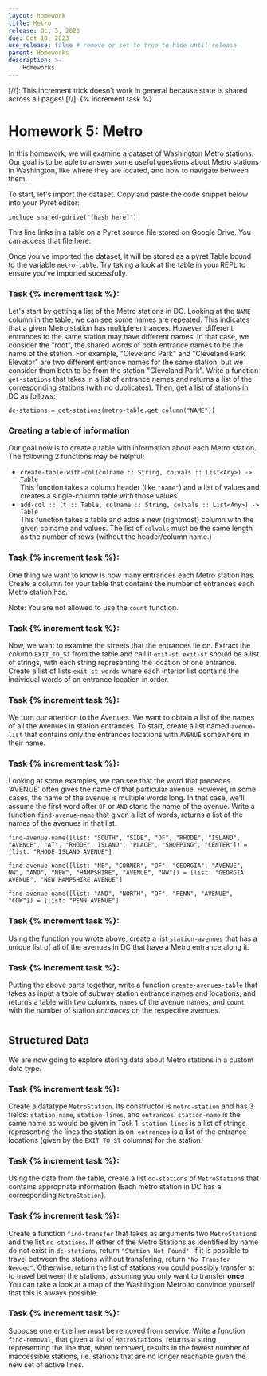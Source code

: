 ```yaml
---
layout: homework
title: Metro
release: Oct 5, 2023
due: Oct 10, 2023
use_release: false # remove or set to true to hide until release
parent: Homeworks
description: >-
    Homeworks
---
```


[//]: This increment trick doesn't work in general because state is shared across all pages!
[//]: {% increment task %}

# Homework 5: Metro 

In this homework, we will examine a dataset of Washington Metro stations. Our goal is to be able to answer some useful questions about Metro stations in Washington, like where they are located, and how to navigate between them.

To start, let's import the dataset. Copy and paste the code snippet below into your Pyret editor:

```
include shared-gdrive("[hash here]")
```

This line links in a table on a Pyret source file stored on Google Drive. You can access that file here:
&nbsp;

<!-- Can split task 1 up -->

Once you've imported the dataset, it will be stored as a pyret Table bound to the variable ```metro-table```. Try taking a look at the table in your REPL to ensure you've imported sucessfully.

### Task {% increment task %}:

Let's start by getting a list of the Metro stations in DC. Looking at the `NAME` column in the table, we can see some names are repeated. This indicates that a given Metro station has multiple entrances. However, different entrances to the same station may have different names. In that case, we consider the "root", the shared words of both entrance names to be the name of the station. For example,  "Cleveland Park" and "Cleveland Park Elevator" are two different entrance names for the same station, but we consider them both to be from the station "Cleveland Park".
Write a function ```get-stations``` that takes in a list of entrance names and returns a list of the corresponding stations (with no duplicates). Then, get a list of stations in DC as follows:

```dc-stations = get-stations(metro-table.get_column("NAME"))```

### Creating a table of information
Our goal now is to create a table with information about each Metro station. 
The following 2 functions may be helpful:
   - `create-table-with-col(colname :: String, colvals :: List<Any>) -> Table` <BR> This function takes a column header (like `"name"`) and a list of values and creates a single-column table with those values. 
   - `add-col :: (t :: Table, colname :: String, colvals :: List<Any>) -> Table`<br> This function takes a table and adds a new (rightmost) column with the given colname and values. The list of `colvals` must be the same length as the number of rows (without the header/column name.)

<!-- Use original HW5 structure about table requirements for Task 2 -->

### Task {% increment task %}:

One thing we want to know is how many entrances each Metro station has. Create a column for your table that contains the number of entrances each Metro station has.

Note: You are not allowed to use the ```count``` function.

### Task {% increment task %}:
Now, we want to examine the streets that the entrances lie on. Extract the column `EXIT_TO_ST` from the table and call it `exit-st`. `exit-st` should be a list of strings, with each string representing the location of one entrance. Create a list of lists `exit-st-words` where each interior list contains the individual words of an entrance location in order.

<!-- Text in context; don't allow the member function? -->

### Task {% increment task %}:
We turn our attention to the Avenues. We want to obtain a list of the names of all the Avenues in station entrances. To start, create a list named
`avenue-list` that contains only the entrances locations with `AVENUE` somewhere in their name.

### Task {% increment task %}:
Looking at some examples, we can see that the word that precedes 'AVENUE' often gives the name of that particular avenue. However, in some cases, the name of the avenue is multiple words long. In that case, we'll assume the first word after `OF` or `AND` starts the name of the avenue. Write a function `find-avenue-name` that given a list of words, returns a list of the names of the avenues in that list.

```find-avenue-name([list: "SOUTH", "SIDE", "OF", "RHODE", "ISLAND", "AVENUE", "AT", "RHODE", ISLAND", "PLACE", "SHOPPING", "CENTER"]) = [list: "RHODE ISLAND AVENUE"]```

```find-avenue-name([list: "NE", "CORNER", "OF", "GEORGIA", "AVENUE", NW", "AND", "NEW", "HAMPSHIRE", "AVENUE", "NW"]) = [list: "GEORGIA AVENUE", "NEW HAMPSHIRE AVENUE"]```

```find-avenue-name([list: "AND", "NORTH", "OF", "PENN", "AVENUE", "COW"]) = [list: "PENN AVENUE"]```

### Task {% increment task %}:
 Using the function you wrote above, create a list `station-avenues` that has a unique list of all of the avenues in DC that have a Metro entrance along it.

### Task {% increment task %}:
 Putting the above parts together, write a function `create-avenues-table` that takes as input a table of subway station entrance names and locations, and returns a table with two columns, `names` of the avenue names, and `count` with the number of station *entrances* on the respective avenues.

#
## Structured Data
We are now going to explore storing data about Metro stations in a custom data type.

### Task {% increment task %}:
 Create a datatype `MetroStation`. Its constructor is `metro-station` and has 3 fields: `station-name`, `station-lines`, and `entrances`. `station-name` is the same name as would be given in Task 1. `station-lines` is a list of strings representing the lines the station is on. `entrances` is a list of the entrance locations (given by the `EXIT_TO_ST` columns) for the station.

### Task {% increment task %}:
 Using the data from the table, create a list `dc-stations` of `MetroStation`s that contains appropriate information (Each metro station in DC has a corresponding `MetroStation`).

### Task {% increment task %}:
 Create a function `find-transfer` that takes as arguments two `MetroStation`s and the list `dc-stations`. If either of the Metro Stations as identified by name do not exist in `dc-stations`, return `"Station Not Found"`. If it is possible to travel between the stations without transfering, return `"No Transfer Needed"`. Otherwise, return the list of stations you could possibly transfer at to travel between the stations, assuming you only want to transfer **once**. You can take a look at a map of the Washington Metro to convince yourself that this is always possible.

### Task {% increment task %}:
 Suppose one entire line must be removed from service. Write a function `find-removal`, that given a list of `MetroStation`s, returns a string representing the line that, when removed, results in the fewest number of inaccessible stations, i.e. stations that are no longer reachable given the new set of active lines.



